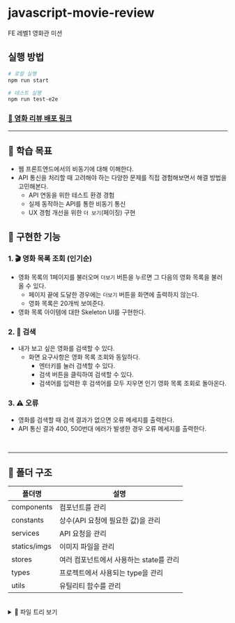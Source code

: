 # javascript-movie-review

FE 레벨1 영화관 미션

## 실행 방법

```bash
# 로컬 실행
npm run start

# 테스트 실행
npm run test-e2e
```

### [🔗 영화 리뷰 배포 링크](https://soi-ha.github.io/javascript-movie-review/)

---

## 📍 학습 목표

- 웹 프론트엔드에서의 비동기에 대해 이해한다.
- API 통신을 처리할 때 고려해야 하는 다양한 문제를 직접 경험해보면서 해결 방법을 고민해본다.
  - API 연동을 위한 테스트 환경 경험
  - 실제 동작하는 API를 통한 비동기 통신
  - UX 경험 개선을 위한 `더 보기`(페이징) 구현

## 🎯 구현한 기능

### 1. 🎬 영화 목록 조회 (인기순)

- 영화 목록의 1페이지를 불러오며 `더보기` 버튼을 누르면 그 다음의 영화 목록을 불러 올 수 있다.
  - 페이지 끝에 도달한 경우에는 `더보기` 버튼을 화면에 출력하지 않는다.
  - 영화 목록은 20개씩 보여준다.
- 영화 목록 아이템에 대한 Skeleton UI를 구현한다.

### 2. 🔎 검색

- 내가 보고 싶은 영화를 검색할 수 있다.
  - 화면 요구사항은 영화 목록 조회와 동일하다.
    - 엔터키를 눌러 검색할 수 있다.
    - 검색 버튼을 클릭하여 검색할 수 있다.
    - 검색어를 입력한 후 검색어를 모두 지우면 인기 영화 목록 조회로 돌아온다.

### 3. ⚠️ 오류

- 영화를 검색할 때 검색 결과가 없으면 오류 메세지를 출력한다.
- API 통신 결과 400, 500번대 에러가 발생한 경우 오류 메세지를 출력한다.

<br/>

---

## 📂 폴더 구조

| 폴더명       | 설명                                    |
| ------------ | --------------------------------------- |
| components   | 컴포넌트를 관리                         |
| constants    | 상수(API 요청에 필요한 값)을 관리       |
| services     | API 요청을 관리                         |
| statics/imgs | 이미지 파일을 관리                      |
| stores       | 여러 컴포넌트에서 사용하는 state를 관리 |
| types        | 프로젝트에서 사용되는 type을 관리       |
| utils        | 유틸리티 함수를 관리                    |

<br/>

<details>
<summary>📜 파일 트리 보기</summary>
<div markdown="1">

```bash
src
 ┣ components
 ┃ ┣ ErrorMessage
 ┃ ┃ ┣ ErrorMessage.css
 ┃ ┃ ┗ ErrorMessage.ts
 ┃ ┣ Header
 ┃ ┃ ┣ Header.css
 ┃ ┃ ┗ Header.ts
 ┃ ┣ LoadMoreButton
 ┃ ┃ ┣ LoadMoreButton.css
 ┃ ┃ ┗ LoadMoreButton.ts
 ┃ ┣ Main
 ┃ ┃ ┗ Main.ts
 ┃ ┣ MovieItem
 ┃ ┃ ┣ MovieItem.css
 ┃ ┃ ┣ MovieItem.ts
 ┃ ┃ ┗ SkeletonMovieItem.ts
 ┃ ┣ MovieList
 ┃ ┃ ┣ MovieList.css
 ┃ ┃ ┣ MovieList.ts
 ┃ ┃ ┗ SkeletonMovieList.ts
 ┃ ┣ SearchInput
 ┃ ┃ ┗ SearchInput.ts
 ┃ ┗ App.ts
 ┣ constants
 ┃ ┗ requests.ts
 ┣ services
 ┃ ┗ MovieService.ts
 ┣ statics
 ┃ ┗ images
 ┃ ┃ ┣ logo.png
 ┃ ┃ ┣ search_button.png
 ┃ ┃ ┣ star_empty.png
 ┃ ┃ ┗ star_filled.png
 ┣ stores
 ┃ ┗ movieStore.ts
 ┣ styles
 ┃ ┣ main.css
 ┃ ┗ reset.css
 ┣ types
 ┃ ┗ movie.d.ts
 ┣ utils
 ┃ ┗ fetchData.ts
 ┣ custom.d.ts
 ┗ index.js

```

</div>
</details>
